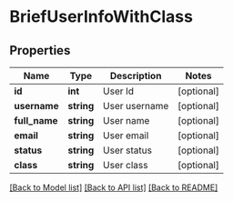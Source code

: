 # BriefUserInfoWithClass

## Properties
Name | Type | Description | Notes
------------ | ------------- | ------------- | -------------
**id** | **int** | User Id | [optional] 
**username** | **string** | User username | [optional] 
**full_name** | **string** | User name | [optional] 
**email** | **string** | User email | [optional] 
**status** | **string** | User status | [optional] 
**class** | **string** | User class | [optional] 

[[Back to Model list]](../../README.md#documentation-for-models) [[Back to API list]](../../README.md#documentation-for-api-endpoints) [[Back to README]](../../README.md)


